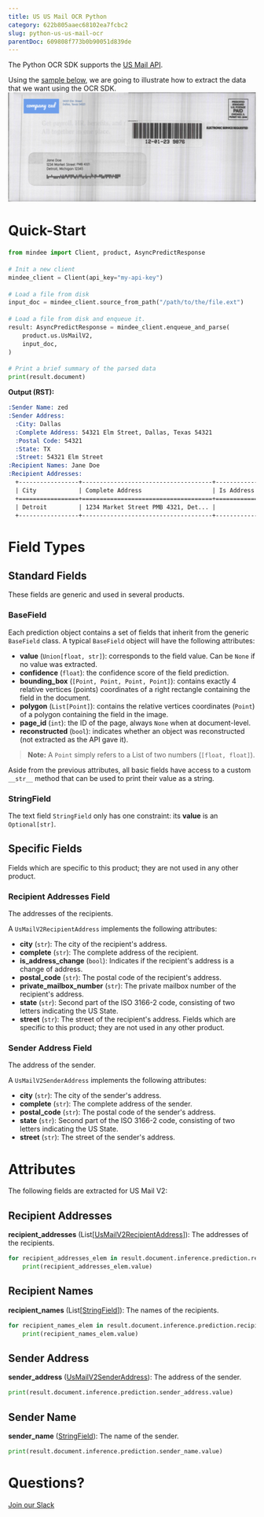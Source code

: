 ```yaml
---
title: US US Mail OCR Python
category: 622b805aaec68102ea7fcbc2
slug: python-us-us-mail-ocr
parentDoc: 609808f773b0b90051d839de
---
```

The Python OCR SDK supports the [US Mail API](https://platform.mindee.com/mindee/us_mail).

Using the [sample below](https://github.com/mindee/client-lib-test-data/blob/main/products/us_mail/default_sample.jpg), we are going to illustrate how to extract the data that we want using the OCR SDK.
![US Mail sample](https://github.com/mindee/client-lib-test-data/blob/main/products/us_mail/default_sample.jpg?raw=true)

# Quick-Start
```py
from mindee import Client, product, AsyncPredictResponse

# Init a new client
mindee_client = Client(api_key="my-api-key")

# Load a file from disk
input_doc = mindee_client.source_from_path("/path/to/the/file.ext")

# Load a file from disk and enqueue it.
result: AsyncPredictResponse = mindee_client.enqueue_and_parse(
    product.us.UsMailV2,
    input_doc,
)

# Print a brief summary of the parsed data
print(result.document)

```

**Output (RST):**
```rst
:Sender Name: zed
:Sender Address:
  :City: Dallas
  :Complete Address: 54321 Elm Street, Dallas, Texas 54321
  :Postal Code: 54321
  :State: TX
  :Street: 54321 Elm Street
:Recipient Names: Jane Doe
:Recipient Addresses:
  +-----------------+-------------------------------------+-------------------+-------------+------------------------+-------+---------------------------+
  | City            | Complete Address                    | Is Address Change | Postal Code | Private Mailbox Number | State | Street                    |
  +=================+=====================================+===================+=============+========================+=======+===========================+
  | Detroit         | 1234 Market Street PMB 4321, Det... |                   | 12345       | 4321                   | MI    | 1234 Market Street        |
  +-----------------+-------------------------------------+-------------------+-------------+------------------------+-------+---------------------------+
```

# Field Types
## Standard Fields
These fields are generic and used in several products.

### BaseField
Each prediction object contains a set of fields that inherit from the generic `BaseField` class.
A typical `BaseField` object will have the following attributes:

* **value** (`Union[float, str]`): corresponds to the field value. Can be `None` if no value was extracted.
* **confidence** (`float`): the confidence score of the field prediction.
* **bounding_box** (`[Point, Point, Point, Point]`): contains exactly 4 relative vertices (points) coordinates of a right rectangle containing the field in the document.
* **polygon** (`List[Point]`): contains the relative vertices coordinates (`Point`) of a polygon containing the field in the image.
* **page_id** (`int`): the ID of the page, always `None` when at document-level.
* **reconstructed** (`bool`): indicates whether an object was reconstructed (not extracted as the API gave it).

> **Note:** A `Point` simply refers to a List of two numbers (`[float, float]`).


Aside from the previous attributes, all basic fields have access to a custom `__str__` method that can be used to print their value as a string.

### StringField
The text field `StringField` only has one constraint: its **value** is an `Optional[str]`.

## Specific Fields
Fields which are specific to this product; they are not used in any other product.

### Recipient Addresses Field
The addresses of the recipients.

A `UsMailV2RecipientAddress` implements the following attributes:

* **city** (`str`): The city of the recipient's address.
* **complete** (`str`): The complete address of the recipient.
* **is_address_change** (`bool`): Indicates if the recipient's address is a change of address.
* **postal_code** (`str`): The postal code of the recipient's address.
* **private_mailbox_number** (`str`): The private mailbox number of the recipient's address.
* **state** (`str`): Second part of the ISO 3166-2 code, consisting of two letters indicating the US State.
* **street** (`str`): The street of the recipient's address.
Fields which are specific to this product; they are not used in any other product.

### Sender Address Field
The address of the sender.

A `UsMailV2SenderAddress` implements the following attributes:

* **city** (`str`): The city of the sender's address.
* **complete** (`str`): The complete address of the sender.
* **postal_code** (`str`): The postal code of the sender's address.
* **state** (`str`): Second part of the ISO 3166-2 code, consisting of two letters indicating the US State.
* **street** (`str`): The street of the sender's address.

# Attributes
The following fields are extracted for US Mail V2:

## Recipient Addresses
**recipient_addresses** (List[[UsMailV2RecipientAddress](#recipient-addresses-field)]): The addresses of the recipients.

```py
for recipient_addresses_elem in result.document.inference.prediction.recipient_addresses:
    print(recipient_addresses_elem.value)
```

## Recipient Names
**recipient_names** (List[[StringField](#stringfield)]): The names of the recipients.

```py
for recipient_names_elem in result.document.inference.prediction.recipient_names:
    print(recipient_names_elem.value)
```

## Sender Address
**sender_address** ([UsMailV2SenderAddress](#sender-address-field)): The address of the sender.

```py
print(result.document.inference.prediction.sender_address.value)
```

## Sender Name
**sender_name** ([StringField](#stringfield)): The name of the sender.

```py
print(result.document.inference.prediction.sender_name.value)
```

# Questions?
[Join our Slack](https://join.slack.com/t/mindee-community/shared_invite/zt-2d0ds7dtz-DPAF81ZqTy20chsYpQBW5g)
